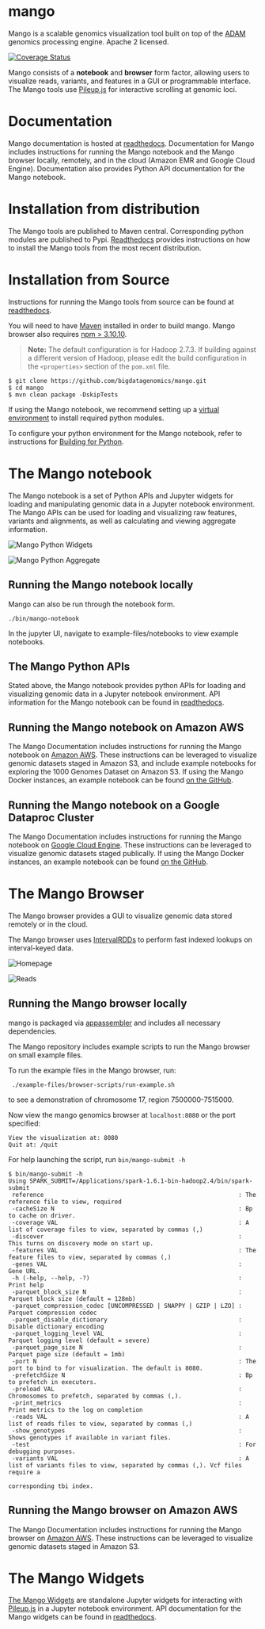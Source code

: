 # mango



Mango is a scalable genomics visualization tool built on top of the [ADAM](https://github.com/bigdatagenomics/adam) genomics processing engine. Apache 2 licensed.

[![Coverage Status](https://coveralls.io/repos/github/bigdatagenomics/mango/badge.svg)](https://coveralls.io/github/bigdatagenomics/mango)


Mango consists of a **notebook** and **browser** form factor, allowing users to visualize reads, variants, and features in a GUI or programmable interface.
The Mango tools use [Pileup.js](https://github.com/hammerlab/pileup.js) for interactive scrolling at genomic loci.

# Documentation

Mango documentation is hosted at [readthedocs](http://bdg-mango.readthedocs.io/en/latest/). Documentation for Mango includes instructions for
running the Mango notebook and the Mango browser locally, remotely, and in the cloud (Amazon EMR and Google Cloud Engine). Documentation
also provides Python API documentation for the Mango notebook.

# Installation from distribution


The Mango tools are published to Maven central. Corresponding python modules are published to Pypi. [Readthedocs](https://bdg-mango.readthedocs.io/en/latest/installation/distribution.html) provides instructions on how to install the Mango tools from the most recent distribution.


# Installation from Source

Instructions for running the Mango tools from source can be found at [readthedocs](https://bdg-mango.readthedocs.io/en/latest/installation/source.html#building-mango-from-source).

You will need to have [Maven](http://maven.apache.org/) installed in order to build mango.
Mango browser also requires [npm > 3.10.10](https://www.npmjs.com/get-npm).

> **Note:** The default configuration is for Hadoop 2.7.3. If building against a different
> version of Hadoop, please edit the build configuration in the `<properties>` section of
> the `pom.xml` file.

```
$ git clone https://github.com/bigdatagenomics/mango.git
$ cd mango
$ mvn clean package -DskipTests
```

If using the Mango notebook, we recommend setting up a [virtual environment](https://virtualenv.pypa.io/en/stable/userguide/#usage) to install required python modules.

To configure your python environment for the Mango notebook, refer to instructions for [Building for Python](https://bdg-mango.readthedocs.io/en/latest/installation/source.html#building-for-python).



# The Mango notebook

The Mango notebook is a set of Python APIs and Jupyter widgets for loading and manipulating genomic data in a Jupyter notebook environment. The Mango APIs can be used for
loading and visualizing raw features, variants and alignments, as well as calculating and viewing aggregate information.

![Mango Python Widgets](https://raw.github.com/bigdatagenomics/mango/master/images/mangoPython_reads.png)

![Mango Python Aggregate](https://raw.github.com/bigdatagenomics/mango/master/images/mangoPython_coverage.png)

## Running the Mango notebook locally

Mango can also be run through the notebook form.

```
./bin/mango-notebook
```

In the jupyter UI, navigate to example-files/notebooks to view example notebooks.


## The Mango Python APIs

Stated above, the Mango notebook provides python APIs for loading and visualizing genomic data in a Jupyter notebook environment. API information for the Mango notebook can be found
in [readthedocs](https://bdg-mango.readthedocs.io/en/latest/mangoPython/api.html).


## Running the Mango notebook on Amazon AWS

The Mango Documentation includes instructions for running the Mango notebook on [Amazon AWS](https://bdg-mango.readthedocs.io/en/latest/cloud/emr.html#running-mango-notebook-on-emr-with-docker).
These instructions can be leveraged to visualize genomic datasets staged in Amazon S3, and include example notebooks for exploring the 1000 Genomes Dataset on Amazon S3. If using the Mango Docker instances,
 an example notebook can be found [on the GitHub](https://github.com/bigdatagenomics/mango/blob/master/example-files/notebooks/aws-1000genomes.ipynb).

## Running the Mango notebook on a Google Dataproc Cluster


The Mango Documentation includes instructions for running the Mango notebook on [Google Cloud Engine](https://bdg-mango.readthedocs.io/en/latest/cloud/google-cloud.html#running-mango-notebook-on-a-dataproc-cluster).
These instructions can be leveraged to visualize genomic datasets staged publically. If using the Mango Docker instances,
an example notebook can be found [on the GitHub](https://github.com/bigdatagenomics/mango/blob/master/example-files/notebooks/gce-1000genomes.ipynb).


# The Mango Browser

The Mango browser provides a GUI to visualize genomic data stored remotely or in the cloud.

The Mango browser uses [IntervalRDDs](https://github.com/bigdatagenomics/utils/tree/master/utils-intervalrdd) to perform fast indexed lookups on interval-keyed data.

![Homepage](https://raw.github.com/bigdatagenomics/mango/master/images/overall.png)

![Reads](https://raw.github.com/bigdatagenomics/mango/master/images/browser.png)


## Running the Mango browser locally

mango is packaged via [appassembler](http://mojo.codehaus.org/appassembler/appassembler-maven-plugin/) and includes all necessary dependencies.

The Mango repository includes example scripts to run the Mango browser on small example files.

To run the example files in the Mango browser, run:

```
 ./example-files/browser-scripts/run-example.sh
```

to see a demonstration of chromosome 17, region 7500000-7515000.


 Now view the mango genomics browser at `localhost:8080` or the port specified:
```
View the visualization at: 8080
Quit at: /quit
```

For help launching the script, run `bin/mango-submit -h`
````
$ bin/mango-submit -h
Using SPARK_SUBMIT=/Applications/spark-1.6.1-bin-hadoop2.4/bin/spark-submit
 reference                                                       : The reference file to view, required
 -cacheSize N                                                    : Bp to cache on driver.
 -coverage VAL                                                   : A list of coverage files to view, separated by commas (,)
 -discover                                                       : This turns on discovery mode on start up.
 -features VAL                                                   : The feature files to view, separated by commas (,)
 -genes VAL                                                      : Gene URL.
 -h (-help, --help, -?)                                          : Print help
 -parquet_block_size N                                           : Parquet block size (default = 128mb)
 -parquet_compression_codec [UNCOMPRESSED | SNAPPY | GZIP | LZO] : Parquet compression codec
 -parquet_disable_dictionary                                     : Disable dictionary encoding
 -parquet_logging_level VAL                                      : Parquet logging level (default = severe)
 -parquet_page_size N                                            : Parquet page size (default = 1mb)
 -port N                                                         : The port to bind to for visualization. The default is 8080.
 -prefetchSize N                                                 : Bp to prefetch in executors.
 -preload VAL                                                    : Chromosomes to prefetch, separated by commas (,).
 -print_metrics                                                  : Print metrics to the log on completion
 -reads VAL                                                      : A list of reads files to view, separated by commas (,)
 -show_genotypes                                                 : Shows genotypes if available in variant files.
 -test                                                           : For debugging purposes.
 -variants VAL                                                   : A list of variants files to view, separated by commas (,). Vcf files require a
                                                                   corresponding tbi index.
 ````

## Running the Mango browser on Amazon AWS

The Mango Documentation includes instructions for running the Mango browser on [Amazon AWS](https://bdg-mango.readthedocs.io/en/latest/cloud/emr.html#running-the-mango-browser-on-emr-with-docker).
These instructions can be leveraged to visualize genomic datasets staged in Amazon S3.



# The Mango Widgets

[The Mango Widgets](https://bdg-mango.readthedocs.io/en/latest/jupyterWidgets/usage.html) are standalone Jupyter widgets for interacting with [Pileup.js](https://github.com/hammerlab/pileup.js) in a Jupyter notebook environment. API documentation for the Mango widgets can be found in [readthedocs](https://bdg-mango.readthedocs.io/en/latest/jupyterWidgets/api.html).
